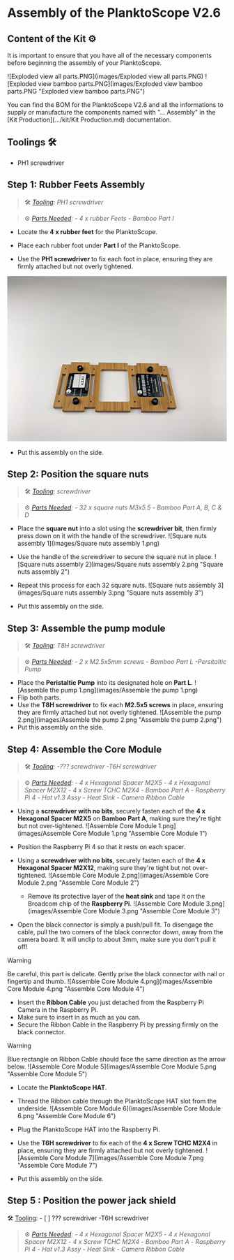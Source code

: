
# Assembly of the PlanktoScope V2.6


## Content of the Kit :gear:


<!-- Here the idea is to be able to start with the Planktoscope Kit bought to FairScope or after achieving all the sub assembly metionned in V2.6/kit/Kit Production chapters  -->

It is important to ensure that you have all of the necessary components before beginning the assembly of your PlanktoScope.

![Exploded view all parts.PNG](images/Exploded view all parts.PNG)
![Exploded view bamboo parts.PNG](images/Exploded view bamboo parts.PNG "Exploded view bamboo parts.PNG")

You can find the BOM for the PlanktoScope V2.6 and all the informations to supply or manufacture the components named with "… Assembly" in the [Kit Production](.../kit/Kit Production.md) documentation.

## Toolings :hammer_and_wrench:
- PH1 screwdriver


## Step 1: Rubber Feets Assembly

>:hammer_and_wrench:
>_[Tooling](#toolings-hammerandwrench): PH1 screwdriver_

>:gear:
>_[Parts Needed](#content-of-the-kit-gear):_
>	_- 4 x rubber Feets_
>	_- Bamboo Part I_

* Locate the **4 x rubber feet** for the PlanktoScope.

* Place each rubber foot under **Part I** of the PlanktoScope.

* Use the **PH1 screwdriver** to fix each foot in place, ensuring they are firmly attached but not overly tightened.

![Part I with rubber feets.PNG](images/2.png)

* Put this assembly on the side.


## Step 2: Position the square nuts

>:hammer_and_wrench:
>_[Tooling](#toolings-hammerandwrench): screwdriver_

>:gear:
>_[Parts Needed](#content-of-the-kit-gear):_
>	_- 32 x square nuts M3x5.5_
>	_- Bamboo Part A, B, C & D_

* Place the **square nut** into a slot using the **screwdriver bit**, then firmly press down on it with the handle of the screwdriver.
![Square nuts assembly 1](images/Square nuts assembly 1.png)
  
* Use the handle of the screwdriver to secure the square nut in place.
![Square nuts assembly 2](images/Square nuts assembly 2.png "Square nuts assembly 2")

* Repeat this process for each 32 square nuts.
![Square nuts assembly 3](images/Square nuts assembly 3.png "Square nuts assembly 3")

* Put this assembly on the side.

## Step 3: Assemble the pump module

>:hammer_and_wrench:
>_[Tooling](#toolings-hammerandwrench): T8H screwdriver_

>:gear:
>_[Parts Needed](#content-of-the-kit-gear):_
>	_- 2 x M2.5x5mm screws_
>	_- Bamboo Part L_
>	_-Persitaltic Pump_


* Place the **Peristaltic Pump** into its designated hole on **Part L**.
![Assemble the pump 1.png](images/Assemble the pump 1.png)
* Flip both parts.
* Use the **T8H screwdriver** to fix each **M2.5x5 screws** in place, ensuring they are firmly attached but not overly tightened.
![Assemble the pump 2.png](images/Assemble the pump 2.png "Assemble the pump 2.png")
* Put this assembly on the side.

## Step 4: Assemble the Core Module

>:hammer_and_wrench:
>_[Tooling](#toolings-hammerandwrench):_
>	_-??? screwdriver_
>	_-T6H screwdriver_

>:gear:
>_[Parts Needed](#content-of-the-kit-gear):_
>	_- 4 x Hexagonal Spacer M2X5_
>	_- 4 x Hexagonal Spacer M2X12_
>	_- 4 x Screw TCHC M2X4_
>	_- Bamboo Part A_
>	_- Raspberry Pi 4_
>	_- Hat v1.3 Assy_
>	_- Heat Sink_
> 	_- Camera Ribbon Cable_

* Using a **screwdriver with no bits**, securely fasten each of the **4 x Hexagonal Spacer M2X5** on **Bamboo Part A**, making sure they're tight but not over-tightened.
![Assemble Core Module 1.png](images/Assemble Core Module 1.png "Assemble Core Module 1")

* Position the Raspberry Pi 4 so that it rests on each spacer.
* Using a **screwdriver with no bits**, securely fasten each of the **4 x Hexagonal Spacer M2X12**, making sure they're tight but not over-tightened.
![Assemble Core Module 2.png](images/Assemble Core Module 2.png "Assemble Core Module 2")

  * Remove its protective layer of the **heat sink** and tape it on the Broadcom chip of the **Raspberry Pi**.
![Assemble Core Module 3.png](images/Assemble Core Module 3.png "Assemble Core Module 3")

* Open the black connector is simply a push/pull fit. To disengage the cable, pull the two corners of the black connector down, away from the camera board. It will unclip to about 3mm, make sure you don't pull it off!

>[!WARNING]
>Be careful, this part is delicate. Gently prise the black connector with nail or fingertip and thumb.
![Assemble Core Module 4.png](images/Assemble Core Module 4.png "Assemble Core Module 4")

* Insert the **Ribbon Cable** you just detached from the Raspberry Pi Camera in the Raspberry Pi. 
* Make sure to insert in as much as you can.
* Secure the Ribbon Cable in the Raspberry Pi by pressing firmly on the black connector.

>[!WARNING]
>Blue rectangle on Ribbon Cable should face the same direction as the arrow below.
![Assemble Core Module 5](images/Assemble Core Module 5.png "Assemble Core Module 5")


* Locate the **PlanktoScope HAT**.
* Thread the Ribbon cable through the PlanktoScope HAT slot from the underside.
![Assemble Core Module 6](images/Assemble Core Module 6.png "Assemble Core Module 6")

* Plug the PlanktoScope HAT into the Raspberry Pi.
* Use the **T6H screwdriver** to fix each of the **4 x Screw TCHC M2X4** in place, ensuring they are firmly attached but not overly tightened.
![Assemble Core Module 7](images/Assemble Core Module 7.png "Assemble Core Module 7")
* Put this assembly on the side.

## Step 5 : Position the power jack shield
:hammer_and_wrench:
[Tooling](#toolings-hammerandwrench):
	- [ ] ??? screwdriver
	-T6H screwdriver

>:gear:
>_[Parts Needed](#content-of-the-kit-gear):_
>	_- 4 x Hexagonal Spacer M2X5_
>	_- 4 x Hexagonal Spacer M2X12_
>	_- 4 x Screw TCHC M2X4_
>	_- Bamboo Part A_
>	_- Raspberry Pi 4_
>	_- Hat v1.3 Assy_
>	_- Heat Sink_
> 	_- Camera Ribbon Cable_
